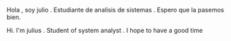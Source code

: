 Hola , soy julio . Estudiante de analisis de sistemas . Espero que la pasemos bien.

Hi. I'm julius . Student of system analyst . I hope to have a good time
